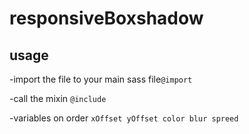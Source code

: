 # responsiveBoxshadow

## usage

-import the file to your main sass file`@import`

-call the mixin `@include`

-variables on order `xOffset yOffset color blur spreed`
